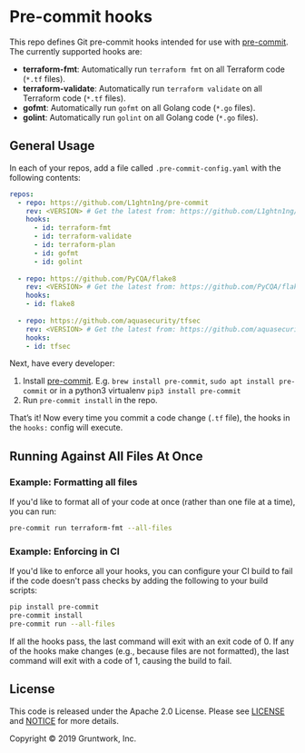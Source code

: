 # Pre-commit hooks

This repo defines Git pre-commit hooks intended for use with [pre-commit](http://pre-commit.com/). The currently
supported hooks are:

* **terraform-fmt**: Automatically run `terraform fmt` on all Terraform code (`*.tf` files).
* **terraform-validate**: Automatically run `terraform validate` on all Terraform code (`*.tf` files).
* **gofmt**: Automatically run `gofmt` on all Golang code (`*.go` files).
* **golint**: Automatically run `golint` on all Golang code (`*.go` files).


## General Usage

In each of your repos, add a file called `.pre-commit-config.yaml` with the following contents:

```yaml
repos:
  - repo: https://github.com/L1ghtn1ng/pre-commit
    rev: <VERSION> # Get the latest from: https://github.com/L1ghtn1ng/pre-commit/releases
    hooks:
      - id: terraform-fmt
      - id: terraform-validate
      - id: terraform-plan
      - id: gofmt
      - id: golint
  
  - repo: https://github.com/PyCQA/flake8
    rev: <VERSION> # Get the latest from: https://github.com/PyCQA/flake8/releases
    hooks:
    - id: flake8
  
  - repo: https://github.com/aquasecurity/tfsec
    rev: <VERSION> # Get the latest from: https://github.com/aquasecurity/tfsec/releases
    hooks:
    - id: tfsec

```

Next, have every developer: 

1. Install [pre-commit](http://pre-commit.com/). E.g. `brew install pre-commit`, `sudo apt install pre-commit` or in a python3 virtualenv `pip3 install pre-commit`
3. Run `pre-commit install` in the repo.

That’s it! Now every time you commit a code change (`.tf` file), the hooks in the `hooks:` config will execute.




## Running Against All Files At Once


### Example: Formatting all files

If you'd like to format all of your code at once (rather than one file at a time), you can run:

```bash
pre-commit run terraform-fmt --all-files
```



### Example: Enforcing in CI

If you'd like to enforce all your hooks, you can configure your CI build to fail if the code doesn't pass checks by
adding the following to your build scripts:

```bash
pip install pre-commit
pre-commit install
pre-commit run --all-files
```

If all the hooks pass, the last command will exit with an exit code of 0. If any of the hooks make changes (e.g.,
because files are not formatted), the last command will exit with a code of 1, causing the build to fail.



## License

This code is released under the Apache 2.0 License. Please see [LICENSE](LICENSE) and [NOTICE](NOTICE) for more details.

Copyright &copy; 2019 Gruntwork, Inc.
